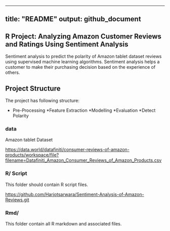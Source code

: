 
   
---
title: "README"
output: github_document
---


## R Project: Analyzing Amazon Customer Reviews and Ratings Using Sentiment Analysis 
Sentiment analysis to predict the polarity of Amazon tablet dataset reviews using supervised machine learning algorithms. Sentiment analysis helps a customer to make their purchasing decision based on the experience of others.

## Project Structure

The project has following structure:
* Pre-Processing
*Feature Extraction
*Modelling
*Evaluation
*Detect Polarity

### data

Amazon tablet Dataset

https://data.world/datafiniti/consumer-reviews-of-amazon-products/workspace/file?filename=Datafiniti_Amazon_Consumer_Reviews_of_Amazon_Products.csv



### R/ Script

This folder should contain R script files.

https://github.com/Harjotsarwara/Sentiment-Analysis-of-Amazon-Reviews.git

### Rmd/

This folder contain all R markdown and associated files.

